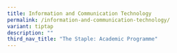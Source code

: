 ```yaml
---
title: Information and Communication Technology
permalink: /information-and-communication-technology/
variant: tiptap
description: ""
third_nav_title: "The Staple: Academic Programme"
---
```

